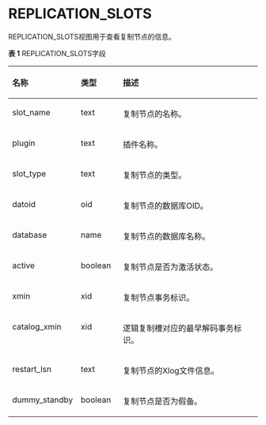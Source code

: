 # REPLICATION\_SLOTS<a name="ZH-CN_TOPIC_0245374814"></a>

REPLICATION\_SLOTS视图用于查看复制节点的信息。

**表 1**  REPLICATION\_SLOTS字段

<a name="zh-cn_topic_0237122710_table123261755154314"></a>
<table><thead align="left"><tr id="zh-cn_topic_0237122710_row134248557434"><th class="cellrowborder" valign="top" width="20.26%" id="mcps1.2.4.1.1"><p id="zh-cn_topic_0237122710_p642455554312"><a name="zh-cn_topic_0237122710_p642455554312"></a><a name="zh-cn_topic_0237122710_p642455554312"></a><strong id="zh-cn_topic_0237122710_b7424125544320"><a name="zh-cn_topic_0237122710_b7424125544320"></a><a name="zh-cn_topic_0237122710_b7424125544320"></a>名称</strong></p>
</th>
<th class="cellrowborder" valign="top" width="17.1%" id="mcps1.2.4.1.2"><p id="zh-cn_topic_0237122710_p20424155534314"><a name="zh-cn_topic_0237122710_p20424155534314"></a><a name="zh-cn_topic_0237122710_p20424155534314"></a><strong id="zh-cn_topic_0237122710_b1842465519432"><a name="zh-cn_topic_0237122710_b1842465519432"></a><a name="zh-cn_topic_0237122710_b1842465519432"></a>类型</strong></p>
</th>
<th class="cellrowborder" valign="top" width="62.63999999999999%" id="mcps1.2.4.1.3"><p id="zh-cn_topic_0237122710_p3425355164315"><a name="zh-cn_topic_0237122710_p3425355164315"></a><a name="zh-cn_topic_0237122710_p3425355164315"></a><strong id="zh-cn_topic_0237122710_b24251955204315"><a name="zh-cn_topic_0237122710_b24251955204315"></a><a name="zh-cn_topic_0237122710_b24251955204315"></a>描述</strong></p>
</th>
</tr>
</thead>
<tbody><tr id="zh-cn_topic_0237122710_row134252554438"><td class="cellrowborder" valign="top" width="20.26%" headers="mcps1.2.4.1.1 "><p id="zh-cn_topic_0237122710_p6425125517437"><a name="zh-cn_topic_0237122710_p6425125517437"></a><a name="zh-cn_topic_0237122710_p6425125517437"></a>slot_name</p>
</td>
<td class="cellrowborder" valign="top" width="17.1%" headers="mcps1.2.4.1.2 "><p id="zh-cn_topic_0237122710_p142575515435"><a name="zh-cn_topic_0237122710_p142575515435"></a><a name="zh-cn_topic_0237122710_p142575515435"></a>text</p>
</td>
<td class="cellrowborder" valign="top" width="62.63999999999999%" headers="mcps1.2.4.1.3 "><p id="zh-cn_topic_0237122710_p5425855104320"><a name="zh-cn_topic_0237122710_p5425855104320"></a><a name="zh-cn_topic_0237122710_p5425855104320"></a>复制节点的名称。</p>
</td>
</tr>
<tr id="zh-cn_topic_0237122710_row2042525584317"><td class="cellrowborder" valign="top" width="20.26%" headers="mcps1.2.4.1.1 "><p id="zh-cn_topic_0237122710_p54251955144312"><a name="zh-cn_topic_0237122710_p54251955144312"></a><a name="zh-cn_topic_0237122710_p54251955144312"></a>plugin</p>
</td>
<td class="cellrowborder" valign="top" width="17.1%" headers="mcps1.2.4.1.2 "><p id="zh-cn_topic_0237122710_p942585564316"><a name="zh-cn_topic_0237122710_p942585564316"></a><a name="zh-cn_topic_0237122710_p942585564316"></a>text</p>
</td>
<td class="cellrowborder" valign="top" width="62.63999999999999%" headers="mcps1.2.4.1.3 "><p id="zh-cn_topic_0237122710_p19425455184318"><a name="zh-cn_topic_0237122710_p19425455184318"></a><a name="zh-cn_topic_0237122710_p19425455184318"></a>插件名称。</p>
</td>
</tr>
<tr id="zh-cn_topic_0237122710_row3425855124312"><td class="cellrowborder" valign="top" width="20.26%" headers="mcps1.2.4.1.1 "><p id="zh-cn_topic_0237122710_p9425185515434"><a name="zh-cn_topic_0237122710_p9425185515434"></a><a name="zh-cn_topic_0237122710_p9425185515434"></a>slot_type</p>
</td>
<td class="cellrowborder" valign="top" width="17.1%" headers="mcps1.2.4.1.2 "><p id="zh-cn_topic_0237122710_p542655514433"><a name="zh-cn_topic_0237122710_p542655514433"></a><a name="zh-cn_topic_0237122710_p542655514433"></a>text</p>
</td>
<td class="cellrowborder" valign="top" width="62.63999999999999%" headers="mcps1.2.4.1.3 "><p id="zh-cn_topic_0237122710_p10426155514439"><a name="zh-cn_topic_0237122710_p10426155514439"></a><a name="zh-cn_topic_0237122710_p10426155514439"></a>复制节点的类型。</p>
</td>
</tr>
<tr id="zh-cn_topic_0237122710_row1942616552438"><td class="cellrowborder" valign="top" width="20.26%" headers="mcps1.2.4.1.1 "><p id="zh-cn_topic_0237122710_p174262558436"><a name="zh-cn_topic_0237122710_p174262558436"></a><a name="zh-cn_topic_0237122710_p174262558436"></a>datoid</p>
</td>
<td class="cellrowborder" valign="top" width="17.1%" headers="mcps1.2.4.1.2 "><p id="zh-cn_topic_0237122710_p154261155114311"><a name="zh-cn_topic_0237122710_p154261155114311"></a><a name="zh-cn_topic_0237122710_p154261155114311"></a>oid</p>
</td>
<td class="cellrowborder" valign="top" width="62.63999999999999%" headers="mcps1.2.4.1.3 "><p id="zh-cn_topic_0237122710_p1542665515438"><a name="zh-cn_topic_0237122710_p1542665515438"></a><a name="zh-cn_topic_0237122710_p1542665515438"></a>复制节点的数据库OID。</p>
</td>
</tr>
<tr id="zh-cn_topic_0237122710_row14426155514312"><td class="cellrowborder" valign="top" width="20.26%" headers="mcps1.2.4.1.1 "><p id="zh-cn_topic_0237122710_p44261955154313"><a name="zh-cn_topic_0237122710_p44261955154313"></a><a name="zh-cn_topic_0237122710_p44261955154313"></a>database</p>
</td>
<td class="cellrowborder" valign="top" width="17.1%" headers="mcps1.2.4.1.2 "><p id="zh-cn_topic_0237122710_p114272559437"><a name="zh-cn_topic_0237122710_p114272559437"></a><a name="zh-cn_topic_0237122710_p114272559437"></a>name</p>
</td>
<td class="cellrowborder" valign="top" width="62.63999999999999%" headers="mcps1.2.4.1.3 "><p id="zh-cn_topic_0237122710_p1742725518438"><a name="zh-cn_topic_0237122710_p1742725518438"></a><a name="zh-cn_topic_0237122710_p1742725518438"></a>复制节点的数据库名称。</p>
</td>
</tr>
<tr id="zh-cn_topic_0237122710_row24271355114310"><td class="cellrowborder" valign="top" width="20.26%" headers="mcps1.2.4.1.1 "><p id="zh-cn_topic_0237122710_p34272552437"><a name="zh-cn_topic_0237122710_p34272552437"></a><a name="zh-cn_topic_0237122710_p34272552437"></a>active</p>
</td>
<td class="cellrowborder" valign="top" width="17.1%" headers="mcps1.2.4.1.2 "><p id="zh-cn_topic_0237122710_p642705514436"><a name="zh-cn_topic_0237122710_p642705514436"></a><a name="zh-cn_topic_0237122710_p642705514436"></a>boolean</p>
</td>
<td class="cellrowborder" valign="top" width="62.63999999999999%" headers="mcps1.2.4.1.3 "><p id="zh-cn_topic_0237122710_p1142785514314"><a name="zh-cn_topic_0237122710_p1142785514314"></a><a name="zh-cn_topic_0237122710_p1142785514314"></a>复制节点是否为激活状态。</p>
</td>
</tr>
<tr id="zh-cn_topic_0237122710_row24271955204315"><td class="cellrowborder" valign="top" width="20.26%" headers="mcps1.2.4.1.1 "><p id="zh-cn_topic_0237122710_p94271655154313"><a name="zh-cn_topic_0237122710_p94271655154313"></a><a name="zh-cn_topic_0237122710_p94271655154313"></a>xmin</p>
</td>
<td class="cellrowborder" valign="top" width="17.1%" headers="mcps1.2.4.1.2 "><p id="zh-cn_topic_0237122710_p12427455194316"><a name="zh-cn_topic_0237122710_p12427455194316"></a><a name="zh-cn_topic_0237122710_p12427455194316"></a>xid</p>
</td>
<td class="cellrowborder" valign="top" width="62.63999999999999%" headers="mcps1.2.4.1.3 "><p id="zh-cn_topic_0237122710_p54271255114310"><a name="zh-cn_topic_0237122710_p54271255114310"></a><a name="zh-cn_topic_0237122710_p54271255114310"></a>复制节点事务标识。</p>
</td>
</tr>
<tr id="zh-cn_topic_0237122710_row387519319390"><td class="cellrowborder" valign="top" width="20.26%" headers="mcps1.2.4.1.1 "><p id="zh-cn_topic_0237122710_p1487613133916"><a name="zh-cn_topic_0237122710_p1487613133916"></a><a name="zh-cn_topic_0237122710_p1487613133916"></a>catalog_xmin</p>
</td>
<td class="cellrowborder" valign="top" width="17.1%" headers="mcps1.2.4.1.2 "><p id="zh-cn_topic_0237122710_p6876183153912"><a name="zh-cn_topic_0237122710_p6876183153912"></a><a name="zh-cn_topic_0237122710_p6876183153912"></a>xid</p>
</td>
<td class="cellrowborder" valign="top" width="62.63999999999999%" headers="mcps1.2.4.1.3 "><p id="zh-cn_topic_0237122710_p108769314398"><a name="zh-cn_topic_0237122710_p108769314398"></a><a name="zh-cn_topic_0237122710_p108769314398"></a>逻辑复制槽对应的最早解码事务标识。</p>
</td>
</tr>
<tr id="zh-cn_topic_0237122710_row1442785515434"><td class="cellrowborder" valign="top" width="20.26%" headers="mcps1.2.4.1.1 "><p id="zh-cn_topic_0237122710_p2428125544313"><a name="zh-cn_topic_0237122710_p2428125544313"></a><a name="zh-cn_topic_0237122710_p2428125544313"></a>restart_lsn</p>
</td>
<td class="cellrowborder" valign="top" width="17.1%" headers="mcps1.2.4.1.2 "><p id="zh-cn_topic_0237122710_p19428855114314"><a name="zh-cn_topic_0237122710_p19428855114314"></a><a name="zh-cn_topic_0237122710_p19428855114314"></a>text</p>
</td>
<td class="cellrowborder" valign="top" width="62.63999999999999%" headers="mcps1.2.4.1.3 "><p id="zh-cn_topic_0237122710_p124282055194312"><a name="zh-cn_topic_0237122710_p124282055194312"></a><a name="zh-cn_topic_0237122710_p124282055194312"></a>复制节点的Xlog文件信息。</p>
</td>
</tr>
<tr id="zh-cn_topic_0237122710_row0428105574320"><td class="cellrowborder" valign="top" width="20.26%" headers="mcps1.2.4.1.1 "><p id="zh-cn_topic_0237122710_p942875554315"><a name="zh-cn_topic_0237122710_p942875554315"></a><a name="zh-cn_topic_0237122710_p942875554315"></a>dummy_standby</p>
</td>
<td class="cellrowborder" valign="top" width="17.1%" headers="mcps1.2.4.1.2 "><p id="zh-cn_topic_0237122710_p124284555434"><a name="zh-cn_topic_0237122710_p124284555434"></a><a name="zh-cn_topic_0237122710_p124284555434"></a>boolean</p>
</td>
<td class="cellrowborder" valign="top" width="62.63999999999999%" headers="mcps1.2.4.1.3 "><p id="zh-cn_topic_0237122710_p1842875584312"><a name="zh-cn_topic_0237122710_p1842875584312"></a><a name="zh-cn_topic_0237122710_p1842875584312"></a>复制节点是否为假备。</p>
</td>
</tr>
</tbody>
</table>

